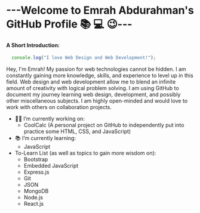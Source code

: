 # ---Welcome to Emrah Abdurahman's GitHub Profile :books: :computer: :wink:---

#### A Short Introduction:
``` js
  console.log("I love Web Design and Web Development!");
```
Hey, I'm Emrah! My passion for web technologies cannot be hidden. I am constantly gaining more knowledge, skills, 
and experience to level up in this field. Web design and web development allow me to blend an infinite amount of 
creativity with logical problem solving. I am using GitHub to document my journey learning web design, development, 
and possibly other miscellaneous subjects. I am highly open-minded and would love to work with others on collaboration 
projects.

+ 👨‍🔬 I’m currently working on:
  - CoolCalc (A personal project on GitHub to independently put into practice some HTML, CSS, and JavaScript)
+ 📚 I’m currently learning:
  - JavaScript
+ To-Learn List (as well as topics to gain more wisdom on):
  - Bootstrap
  - Embedded JavaScript
  - Express.js
  - Git
  - JSON
  - MongoDB
  - Node.js
  - React.js
